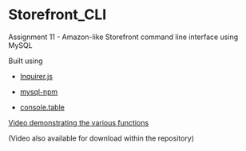 # Storefront_CLI
Assignment 11 - Amazon-like Storefront command line interface using MySQL

Built using 
   * [Inquirer.js](https://www.npmjs.com/package/inquirer)

   * [mysql-npm](https://www.npmjs.com/package/mysql)

   * [console.table](https://www.npmjs.com/package/console.table)


[Video demonstrating the various functions](https://streamable.com/la6by)

(Video also available for download within the repository)
